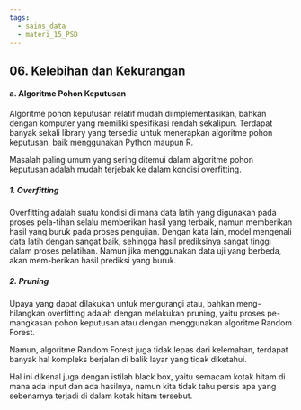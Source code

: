 ```yaml
---
tags:
  - sains_data
  - materi_15_PSD
---
```

## 06. Kelebihan dan Kekurangan
#### a. Algoritme Pohon Keputusan

Algoritme pohon keputusan relatif mudah diimplementasikan, bahkan dengan komputer yang memiliki spesifikasi rendah sekalipun. Terdapat banyak sekali library yang tersedia untuk menerapkan algoritme pohon keputusan, baik menggunakan Python maupun R.

Masalah paling umum yang sering ditemui dalam algoritme pohon keputusan adalah mudah terjebak ke dalam kondisi overfitting.

##### 1. Overfitting

Overfitting adalah suatu kondisi di mana data latih yang digunakan pada proses pela-tihan selalu memberikan hasil yang terbaik, namun memberikan hasil yang buruk pada proses pengujian. Dengan kata lain, model mengenali data latih dengan sangat baik, sehingga hasil prediksinya sangat tinggi dalam proses pelatihan. Namun jika menggunakan data uji yang berbeda, akan mem-berikan hasil prediksi yang buruk.

##### 2. Pruning

Upaya yang dapat dilakukan untuk mengurangi atau, bahkan meng-hilangkan overfitting adalah dengan melakukan pruning, yaitu proses pe-mangkasan pohon keputusan atau dengan menggunakan algoritme Random Forest.


Namun, algoritme Random Forest juga tidak lepas dari kelemahan, terdapat banyak hal kompleks berjalan di balik layar yang tidak diketahui.

Hal ini dikenal juga dengan istilah black box, yaitu semacam kotak hitam di mana ada input dan ada hasilnya, namun kita tidak tahu persis apa yang sebenarnya terjadi di dalam kotak hitam tersebut.